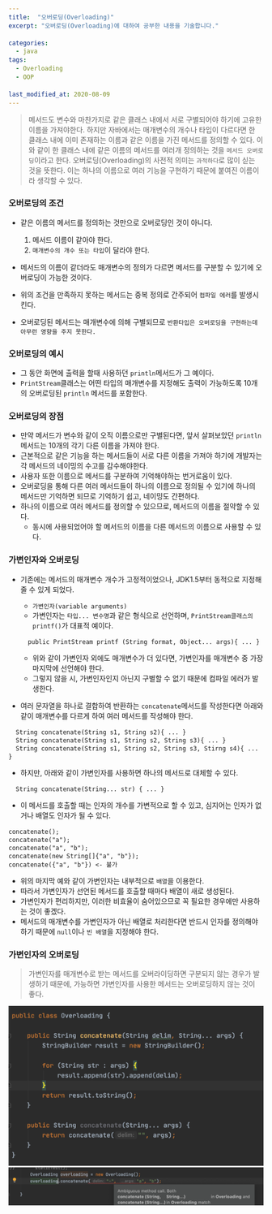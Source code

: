 ```yaml
---
title:  "오버로딩(Overloading)"
excerpt: "오버로딩(Overloading)에 대하여 공부한 내용을 기술합니다."

categories:
  - java
tags:
  - Overloading
  - OOP

last_modified_at: 2020-08-09
---
```


> 메서드도 변수와 마찬가지로 같은 클래스 내에서 서로 구별되어야 하기에 고유한 이름을 가져야한다.
> 하지만 자바에서는 매개변수의 개수나 타입이 다르다면 한 클래스 내에 이미 존재하는 이름과 같은 이름을 가진 메서드를 정의할 수 있다.
> 이와 같이 한 클래스 내에 같은 이름의 메서드를 여러개 정의하는 것을 `메서드 오버로딩`이라고 한다.
> 오버로딩(Overloading)의 사전적 의미는 `과적하다`로 많이 싣는 것을 뜻한다.
> 이는 하나의 이름으로 여러 기능을 구현하기 때문에 붙여진 이름이라 생각할 수 있다.

### 오버로딩의 조건
* 같은 이름의 메서드를 정의하는 것만으로 오버로딩인 것이 아니다.
  1. 메서드 이름이 같아야 한다.
  2. `매개변수의 개수 또는 타입`이 달라야 한다.

* 메서드의 이름이 같더라도 매개변수의 정의가 다르면 메서드를 구분할 수 있기에 오버로딩이 가능한 것이다.
* 위의 조건을 만족하지 못하는 메서드는 중복 정의로 간주되어 `컴파일 에러`를 발생시킨다.
* 오버로딩된 메서드는 매개변수에 의해 구별되므로 `반환타입은 오버로딩을 구현하는데 아무런 영향을 주지 못한다.`

### 오버로딩의 예시
* 그 동안 화면에 출력을 할때 사용하던 `println`메서드가 그 예이다.
* `PrintStream`클래스는 어떤 타입의 매개변수를 지정해도 출력이 가능하도록 10개의 오버로딩된 `println` 메서드를 포함한다.

### 오버로딩의 장점
* 만약 메서드가 변수와 같이 오직 이름으로만 구별된다면, 앞서 살펴보았던 `println`메서드는 10개의 각기 다른 이름을 가져야 한다.
* 근본적으로 같은 기능을 하는 메서드들이 서로 다른 이름을 가져야 하기에 개발자는 각 메서드의 네이밍의 수고를 감수해야한다.
* 사용자 또한 이름으로 메서드를 구분하여 기억해야하는 번거로움이 있다.
* 오버로딩을 통해 다른 여러 메서드들이 하나의 이름으로 정의될 수 있기에 하나의 메서드만 기억하면 되므로 기억하기 쉽고, 네이밍도 간편하다.
* 하나의 이름으로 여러 메서드를 정의할 수 있으므로, 메서드의 이름을 절약할 수 있다.
  * 동시에 사용되었어야 할 메서드의 이름을 다른 메서드의 이름으로 사용할 수 있다.

### 가변인자와 오버로딩
* 기존에는 메서드의 매개변수 개수가 고정적이었으나, JDK1.5부터 동적으로 지정해 줄 수 있게 되었다.
  - `가변인자(variable arguments)`
  - 가변인자는 `타입... 변수명`과 같은 형식으로 선언하며, `PrintStream클래스의 printf()`가 대표적 예이다.
  ```
    public PrintStream printf (String format, Object... args){ ... }
  ```
  - 위와 같이 가변인자 외에도 매개변수가 더 있다면, 가변인자를 매개변수 중 가장 마지막에 선언해야 한다.
  - 그렇지 않을 시, 가변인자인지 아닌지 구별할 수 없기 때문에 컴파일 에러가 발생한다.

* 여러 문자열을 하나로 결합하여 반환하는 `concatenate`메서드를 작성한다면 아래와 같이 매개변수를 다르게 하여 여러 메서드를 작성해야 한다.
```
  String concatenate(String s1, String s2){ ... }
  String concatenate(String s1, String s2, String s3){ ... }
  String concatenate(String s1, String s2, String s3, Stirng s4){ ... }
```

* 하지만, 아래와 같이 가변인자를 사용하면 하나의 메서드로 대체할 수 있다.
```
  String concatenate(String... str) { ... }
```

* 이 메서드를 호출할 때는 인자의 개수를 가변적으로 할 수 있고, 심지어는 인자가 없거나 배열도 인자가 될 수 있다.
```
concatenate();
concatenate("a");
concatenate("a", "b");
concatenate(new String[]{"a", "b"});
concatenate({"a", "b"}) <- 불가
```

* 위의 마지막 예와 같이 가변인자는 내부적으로 `배열`을 이용한다.
* 따라서 가변인자가 선언된 메서드를 호출할 때마다 배열이 새로 생성된다.
* 가변인자가 편리하지만, 이러한 비효율이 숨어있으므로 꼭 필요한 경우에만 사용하는 것이 좋겠다.
* 메서드의 매개변수를 가변인자가 아닌 배열로 처리한다면 반드시 인자를 정의해야하기 때문에 `null`이나 `빈 배열`을 지정해야 한다.

### 가변인자의 오버로딩
> 가변인자를 매개변수로 받는 메서드를 오버라이딩하면 구분되지 않는 경우가 발생하기 때문에,
> 가능하면 가변인자를 사용한 메서드는 오버로딩하지 않는 것이 좋다.

![1](/assets/images/overloading_class.png)
![1](/assets/images/overloading_error.png)
